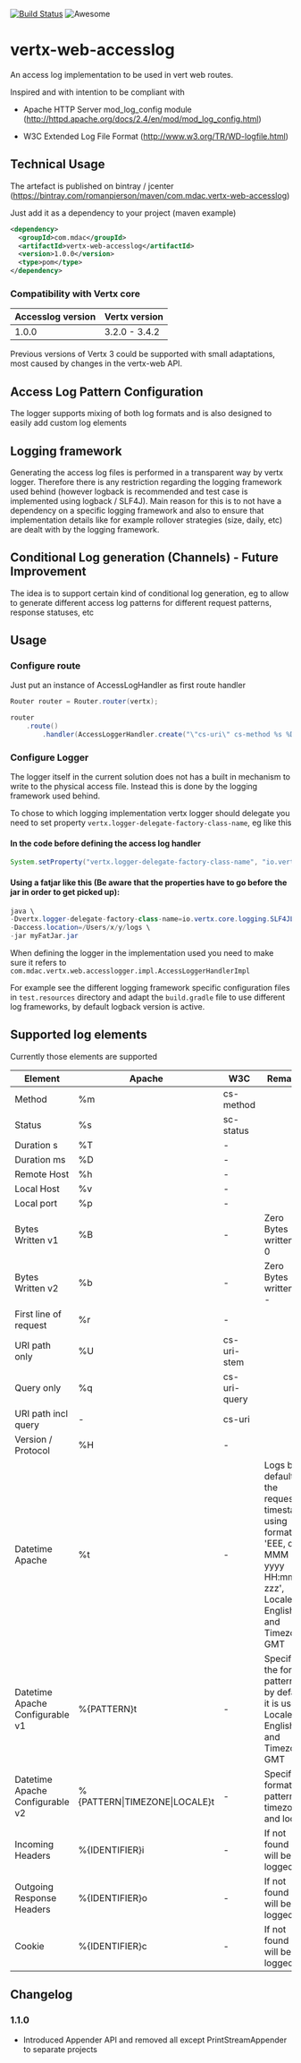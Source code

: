 [![Build Status](https://travis-ci.org/romanpierson/vertx-web-accesslog.svg?branch=master)](https://travis-ci.org/romanpierson/vertx-web-accesslog) ![Awesome](https://cdn.rawgit.com/sindresorhus/awesome/d7305f38d29fed78fa85652e3a63e154dd8e8829/media/badge.svg)

# vertx-web-accesslog

An access log implementation to be used in vert web routes.

Inspired and with intention to be compliant with

* Apache HTTP Server mod_log_config module (http://httpd.apache.org/docs/2.4/en/mod/mod_log_config.html)

* W3C Extended Log File Format (http://www.w3.org/TR/WD-logfile.html)

## Technical Usage

The artefact is published on bintray / jcenter (https://bintray.com/romanpierson/maven/com.mdac.vertx-web-accesslog)

Just add it as a dependency to your project (maven example)

```xml
<dependency>
  <groupId>com.mdac</groupId>
  <artifactId>vertx-web-accesslog</artifactId>
  <version>1.0.0</version>
  <type>pom</type>
</dependency>
```

### Compatibility with Vertx core

Accesslog version | Vertx version
----|------
1.0.0 | 3.2.0 - 3.4.2

Previous versions of Vertx 3 could be supported with small adaptations, most caused by changes in the vertx-web API.


## Access Log Pattern Configuration

The logger supports mixing of both log formats and is also designed to easily add custom log elements

## Logging framework

Generating the access log files is performed in a transparent way by vertx logger. Therefore there is any restriction regarding the logging framework used behind (however logback is recommended and test case is implemented using logback / SLF4J). Main reason for this is to not have a dependency on a specific logging framework and also to ensure that implementation details like for example rollover strategies (size, daily, etc) are dealt with by the logging framework.


## Conditional Log generation (Channels) - Future Improvement

The idea is to support certain kind of conditional log generation, eg to allow to generate different access log patterns for different request patterns, response statuses, etc

## Usage

### Configure route

Just put an instance of AccessLogHandler as first route handler

```java
Router router = Router.router(vertx);

router
	.route()
		.handler(AccessLoggerHandler.create("\"cs-uri\" cs-method %s %D %T" ));
```

### Configure Logger

The logger itself in the current solution does not has a built in mechanism to write to the physical access file. Instead this is done by the logging framework used behind. 

To chose to which logging implementation vertx logger should delegate you need to set property `vertx.logger-delegate-factory-class-name`, eg like this

#### In the code before defining the access log handler

```java
System.setProperty("vertx.logger-delegate-factory-class-name", "io.vertx.core.logging.SLF4JLogDelegateFactory");
```

#### Using a fatjar like this (Be aware that the properties have to go before the jar in order to get picked up):

```java
java \
-Dvertx.logger-delegate-factory-class-name=io.vertx.core.logging.SLF4JLogDelegateFactory \
-Daccess.location=/Users/x/y/logs \
-jar myFatJar.jar 
```


When defining the logger in the implementation used you need to make sure it refers to `com.mdac.vertx.web.accesslogger.impl.AccessLoggerHandlerImpl`

For example see the different logging framework specific configuration files in `test.resources` directory and adapt the `build.gradle` file to use different log frameworks, by default logback version is active. 



## Supported log elements

Currently those elements are supported

Element | Apache | W3C | Remarks
----|------|------------| --------
Method | %m  | cs-method | |
Status | %s  | sc-status | |
Duration s | %T  | - |  |
Duration ms | %D  | - | |
Remote Host | %h  | - |  |
Local Host | %v  | - |  |
Local port | %p  | - |  |
Bytes Written v1 | %B | - | Zero Bytes written as 0 |
Bytes Written v2 | %b | - | Zero Bytes written as - |
First line of request | %r  | - | |
URI path only | %U | cs-uri-stem | |
Query only | %q | cs-uri-query | |
URI path incl query | - | cs-uri | |
Version / Protocol | %H | - | |
Datetime Apache | %t | - | Logs by default the request timestamp using format 'EEE, dd MMM yyyy HH:mm:ss zzz', Locale English and Timezone GMT  |
| Datetime Apache Configurable v1 | %{PATTERN}t | - | Specify the format pattern, by default it is used Locale English and Timezone GMT |
| Datetime Apache Configurable v2 | %{PATTERN\|TIMEZONE\|LOCALE}t | - | Specify format pattern, timezone and locale |
Incoming Headers | %{IDENTIFIER}i  | - | If not found - will be logged |
Outgoing Response Headers | %{IDENTIFIER}o  | - | If not found - will be logged |
Cookie | %{IDENTIFIER}c  | - | If not found - will be logged |


## Changelog

### 1.1.0

* Introduced Appender API and removed all except PrintStreamAppender to separate projects


